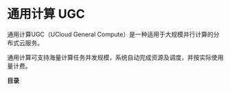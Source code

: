 # 通用计算 UGC



通用计算UGC（UCloud General Compute）是一种适用于大规模并行计算的分布式云服务。

通用计算可支持海量计算任务并发规模，系统自动完成资源及调度，并按实际使用量计费。

**目录** 


